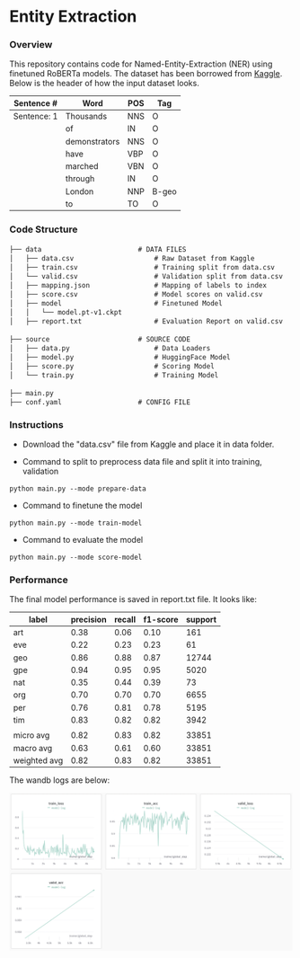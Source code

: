 # Entity Extraction

### Overview

This repository contains code for Named-Entity-Extraction (NER) using finetuned RoBERTa models. The dataset has been borrowed from [Kaggle](https://www.kaggle.com/datasets/namanj27/ner-dataset). Below is the header of how the input dataset looks.

|Sentence # |Word         |POS|Tag  |
|-----------|-------------|---|-----|
|Sentence: 1|Thousands    |NNS|O    |
|           |of           |IN |O    |
|           |demonstrators|NNS|O    |
|           |have         |VBP|O    |
|           |marched      |VBN|O    |
|           |through      |IN |O    |
|           |London       |NNP|B-geo|
|           |to           |TO |O    |

### Code Structure

```
├── data                        # DATA FILES
│   ├── data.csv                    # Raw Dataset from Kaggle 
│   ├── train.csv                   # Training split from data.csv
│   └── valid.csv                   # Validation split from data.csv
│   ├── mapping.json                # Mapping of labels to index
│   ├── score.csv                   # Model scores on valid.csv
│   ├── model                       # Finetuned Model
│   │   └── model.pt-v1.ckpt
│   ├── report.txt                  # Evaluation Report on valid.csv

├── source                      # SOURCE CODE
│   ├── data.py                     # Data Loaders
│   ├── model.py                    # HuggingFace Model
│   ├── score.py                    # Scoring Model
│   └── train.py                    # Training Model

├── main.py                     
├── conf.yaml                   # CONFIG FILE

```

### Instructions

- Download the "data.csv" file from Kaggle and place it in data folder. 

- Command to split to preprocess data file and split it into training, validation

```shell
python main.py --mode prepare-data
```

- Command to finetune the model

```shell
python main.py --mode train-model
```

- Command to evaluate the model
```shell
python main.py --mode score-model
```


### Performance

The final model performance is saved in report.txt file. It looks like:

|label |precision| recall |f1-score|support|
|------|---------|--------|--------|------ |
|art          |0.38  |0.06    |0.10   |161    |      
|eve          |0.22  |0.23    |0.23   |61     |      
|geo          |0.86  |0.88    |0.87   |12744  |      
|gpe          |0.94  |0.95    |0.95   |5020   |      
|nat          |0.35  |0.44    |0.39   |73     |      
|org          |0.70  |0.70    |0.70   |6655   |      
|per          |0.76  |0.81    |0.78   |5195   |      
|tim          |0.83  |0.82    |0.82   |3942   |
|             |      |        |       |       |
|micro avg    |0.82  |0.83    |0.82   |33851  |
|macro avg    |0.63    |0.61   |0.60  |33851  |
|weighted avg |0.82  |0.83    |0.82   |33851  |  

The wandb logs are below:

![img](data/log.png)


